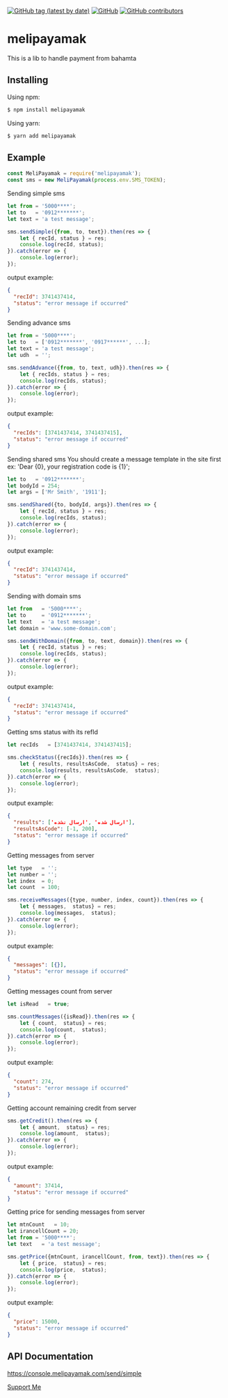 [![GitHub tag (latest by date)](https://img.shields.io/github/v/tag/hrashidi/melipayamak)](https://github.com/hrashidi/melipayamak/releases/latest)
[![GitHub](https://img.shields.io/github/license/hrashidi/melipayamak)](LICENSE)
[![GitHub contributors](https://img.shields.io/github/contributors/hrashidi/melipayamak)](https://github.com/hrashidi/melipayamak/graphs/contributors)

# melipayamak

This is a lib to handle payment from bahamta


## Installing

Using npm:

```bash
$ npm install melipayamak
```

Using yarn:

```bash
$ yarn add melipayamak
```

## Example
```js
const MeliPayamak = require('melipayamak');
const sms = new MeliPayamak(process.env.SMS_TOKEN);
```


Sending simple sms
```js
let from = '5000****';
let to   = '0912*******';
let text = 'a test message';

sms.sendSimple({from, to, text}).then(res => {
	let { recId, status } = res;
	console.log(recId, status);
}).catch(error => {
	console.log(error);
});
```
output example:
```json
{
  "recId": 3741437414,
  "status": "error message if occurred"
}
```


Sending advance sms
```js
let from = '5000****';
let to   = ['0912*******', '0917******', ...];
let text = 'a test message';
let udh  = '';

sms.sendAdvance({from, to, text, udh}).then(res => {
	let { recIds, status } = res;
	console.log(recIds, status);
}).catch(error => {
	console.log(error);
});
```
output example:
```json
{
  "recIds": [3741437414, 3741437415],
  "status": "error message if occurred"
}
```


Sending shared sms
You should create a message template in the site first
ex: 'Dear {0}, your registration code is {1}';

```js
let to   = '0912*******';
let bodyId = 254;
let args = ['Mr Smith', '1911'];

sms.sendShared({to, bodyId, args}).then(res => {
	let { recId, status } = res;
	console.log(recIds, status);
}).catch(error => {
	console.log(error);
});
```
output example:
```json
{
  "recId": 3741437414,
  "status": "error message if occurred"
}
```


Sending with domain sms
```js
let from   = '5000****';
let to     = '0912*******';
let text   = 'a test message';
let domain = 'www.some-domain.com';

sms.sendWithDomain({from, to, text, domain}).then(res => {
	let { recId, status } = res;
	console.log(recIds, status);
}).catch(error => {
	console.log(error);
});
```
output example:
```json
{
  "recId": 3741437414,
  "status": "error message if occurred"
}
```


Getting sms status with its refId
```js
let recIds   = [3741437414, 3741437415];

sms.checkStatus({recIds}).then(res => {
	let { results, resultsAsCode,  status} = res;
	console.log(results, resultsAsCode,  status);
}).catch(error => {
	console.log(error);
});
```
output example:
```json
{
  "results": ['ارسال شده' ,'ارسال نشده'],
  "resultsAsCode": [-1, 200],
  "status": "error message if occurred"
}
```

Getting messages from server
```js
let type   = '';
let number = '';
let index  = 0;
let count  = 100;

sms.receiveMessages({type, number, index, count}).then(res => {
	let { messages,  status} = res;
	console.log(messages,  status);
}).catch(error => {
	console.log(error);
});
```
output example:
```json
{
  "messages": [{}],
  "status": "error message if occurred"
}
```

Getting messages count from server
```js
let isRead   = true;

sms.countMessages({isRead}).then(res => {
	let { count,  status} = res;
	console.log(count,  status);
}).catch(error => {
	console.log(error);
});
```
output example:
```json
{
  "count": 274,
  "status": "error message if occurred"
}
```


Getting account remaining credit from server
```js
sms.getCredit().then(res => {
	let { amount,  status} = res;
	console.log(amount,  status);
}).catch(error => {
	console.log(error);
});
```
output example:
```json
{
  "amount": 37414,
  "status": "error message if occurred"
}
```


Getting price for sending messages from server
```js
let mtnCount   = 10;
let irancellCount = 20;
let from = '5000****';
let text   = 'a test message';

sms.getPrice({mtnCount, irancellCount, from, text}).then(res => {
	let { price,  status} = res;
	console.log(price,  status);
}).catch(error => {
	console.log(error);
});
```
output example:
```json
{
  "price": 15000,
  "status": "error message if occurred"
}
```

## API Documentation
https://console.melipayamak.com/send/simple

[Support Me](https://hrashidi.github.io/support-me)